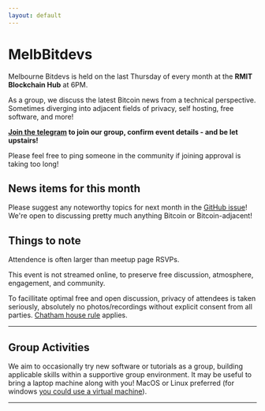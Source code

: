```yaml
---
layout: default
---
```


# MelbBitdevs

Melbourne Bitdevs is held on the last Thursday of every month at the **RMIT Blockchain Hub** at 6PM.

As a group, we discuss the latest Bitcoin news from a technical perspective. Sometimes diverging into adjacent fields of privacy, self hosting, free software, and more!

**[Join the telegram](https://t.me/+jKSVmXSvGvViNzBl) to join our group, confirm event details - and be let upstairs!**

Please feel free to ping someone in the community if joining approval is taking too long!

## News items for this month

Please suggest any noteworthy topics for next month in the [GitHub issue](https://github.com/MelbourneBitDevs/MelbBitDevs/issues)! We're open to discussing pretty much anything Bitcoin or Bitcoin-adjacent!

## Things to note

Attendence is often larger than meetup page RSVPs.

This event is not streamed online, to preserve free discussion, atmosphere, engagement, and community.

To facillitate optimal free and open discussion, privacy of attendees is taken seriously, absolutely no photos/recordings without explicit consent from all parties. [Chatham house rule](https://en.wikipedia.org/wiki/Chatham_House_Rule) applies.

---

## Group Activities

We aim to occasionally try new software or tutorials as a group, building applicable skills within a supportive group environment. It may be useful to bring a laptop machine along with you! MacOS or Linux preferred (for windows [you could use a virtual machine](https://www.makeuseof.com/tag/install-linux-windows-vmware-virtual-machine/)).

---
